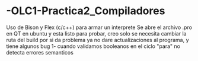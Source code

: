# -OLC1-Practica2_Compiladores
Uso de Bison y Flex (c/c++) para armar un interprete
Se abre el archivo .pro en QT en ubuntu y esta listo para probar, creo solo se necesita cambiar la ruta del build por si da problema
ya no dare actualizaciones al programa, y tiene algunos bug 
 1- cuando validamos booleanos en el ciclo "para" no detecta errores semanticos
 